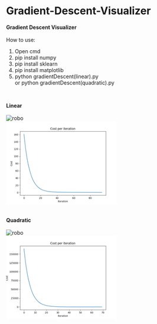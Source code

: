 # Gradient-Descent-Visualizer
<b>Gradient Descent Visualizer</b>
</br></br>
How to use:
1. Open cmd
2. pip install numpy
3. pip install sklearn
4. pip install matplotlib
5. python gradientDescent(linear).py</br>
   or python gradientDescent(quadratic).py
<br/>

<b>Linear</b><br/><br/>
![robo](https://media.giphy.com/media/WfdyfwbV4RbvpAyemU/giphy.gif)
</br>
<img src="images/cost1.png" width=300>
<br/><br/>

<b>Quadratic</b><br/><br/>
![robo](https://media.giphy.com/media/WfdyfwbV4RbvpAyemU/giphy.gif)
</br>
<img src="images/cost2.png" width=300>
